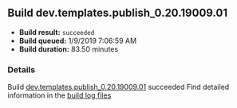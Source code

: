 ## Build dev.templates.publish_0.20.19009.01
- **Build result:** `succeeded`
- **Build queued:** 1/9/2019 7:06:59 AM
- **Build duration:** 83.50 minutes
### Details
Build [dev.templates.publish_0.20.19009.01](https://winappstudio.visualstudio.com/web/build.aspx?pcguid=a4ef43be-68ce-4195-a619-079b4d9834c2&builduri=vstfs%3a%2f%2f%2fBuild%2fBuild%2f26856) succeeded
Find detailed information in the [build log files](https://uwpctdiags.blob.core.windows.net/buildlogs/dev.templates.publish_0.20.19009.01_logs.zip)
